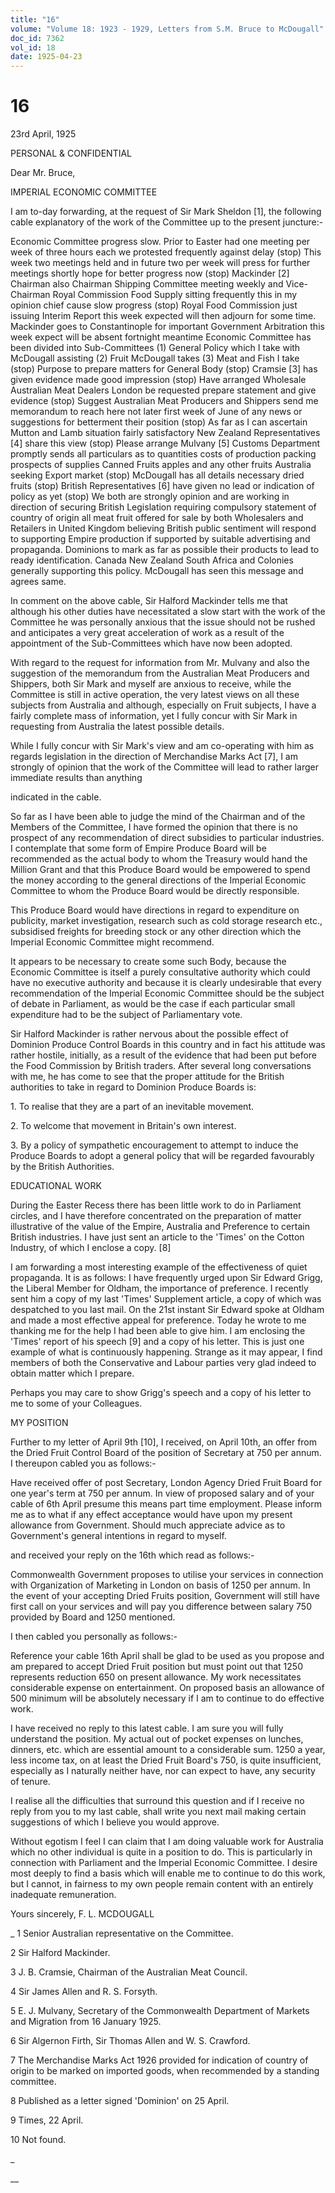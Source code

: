 ```yaml
---
title: "16"
volume: "Volume 18: 1923 - 1929, Letters from S.M. Bruce to McDougall"
doc_id: 7362
vol_id: 18
date: 1925-04-23
---
```


# 16

23rd April, 1925

PERSONAL &amp; CONFIDENTIAL

Dear Mr. Bruce,

IMPERIAL ECONOMIC COMMITTEE

I am to-day forwarding, at the request of Sir Mark Sheldon [1], the following cable explanatory of the work of the Committee up to the present juncture:-

Economic Committee progress slow. Prior to Easter had one meeting per week of three hours each we protested frequently against delay (stop) This week two meetings held and in future two per week will press for further meetings shortly hope for better progress now (stop) Mackinder [2] Chairman also Chairman Shipping Committee meeting weekly and Vice-Chairman Royal Commission Food Supply sitting frequently this in my opinion chief cause slow progress (stop) Royal Food Commission just issuing Interim Report this week expected will then adjourn for some time. Mackinder goes to Constantinople for important Government Arbitration this week expect will be absent fortnight meantime Economic Committee has been divided into Sub-Committees (1) General Policy which I take with McDougall assisting (2) Fruit McDougall takes (3) Meat and Fish I take (stop) Purpose to prepare matters for General Body (stop) Cramsie [3] has given evidence made good impression (stop) Have arranged Wholesale Australian Meat Dealers London be requested prepare statement and give evidence (stop) Suggest Australian Meat Producers and Shippers send me memorandum to reach here not later first week of June of any news or suggestions for betterment their position (stop) As far as I can ascertain Mutton and Lamb situation fairly satisfactory New Zealand Representatives [4] share this view (stop) Please arrange Mulvany [5] Customs Department promptly sends all particulars as to quantities costs of production packing prospects of supplies Canned Fruits apples and any other fruits Australia seeking Export market (stop) McDougall has all details necessary dried fruits (stop) British Representatives [6] have given no lead or indication of policy as yet (stop) We both are strongly opinion and are working in direction of securing British Legislation requiring compulsory statement of country of origin all meat fruit offered for sale by both Wholesalers and Retailers in United Kingdom believing British public sentiment will respond to supporting Empire production if supported by suitable advertising and propaganda. Dominions to mark as far as possible their products to lead to ready identification. Canada New Zealand South Africa and Colonies generally supporting this policy. McDougall has seen this message and agrees same.

In comment on the above cable, Sir Halford Mackinder tells me that although his other duties have necessitated a slow start with the work of the Committee he was personally anxious that the issue should not be rushed and anticipates a very great acceleration of work as a result of the appointment of the Sub-Committees which have now been adopted.

With regard to the request for information from Mr. Mulvany and also the suggestion of the memorandum from the Australian Meat Producers and Shippers, both Sir Mark and myself are anxious to receive, while the Committee is still in active operation, the very latest views on all these subjects from Australia and although, especially on Fruit subjects, I have a fairly complete mass of information, yet I fully concur with Sir Mark in requesting from Australia the latest possible details.

While I fully concur with Sir Mark's view and am co-operating with him as regards legislation in the direction of Merchandise Marks Act [7], I am strongly of opinion that the work of the Committee will lead to rather larger immediate results than anything 

indicated in the cable.

So far as I have been able to judge the mind of the Chairman and of the Members of the Committee, I have formed the opinion that there is no prospect of any recommendation of direct subsidies to particular industries. I contemplate that some form of Empire Produce Board will be recommended as the actual body to whom the Treasury would hand the Million Grant and that this Produce Board would be empowered to spend the money according to the general directions of the Imperial Economic Committee to whom the Produce Board would be directly responsible.

This Produce Board would have directions in regard to expenditure on publicity, market investigation, research such as cold storage research etc., subsidised freights for breeding stock or any other direction which the Imperial Economic Committee might recommend.

It appears to be necessary to create some such Body, because the Economic Committee is itself a purely consultative authority which could have no executive authority and because it is clearly undesirable that every recommendation of the Imperial Economic Committee should be the subject of debate in Parliament, as would be the case if each particular small expenditure had to be the subject of Parliamentary vote.

Sir Halford Mackinder is rather nervous about the possible effect of Dominion Produce Control Boards in this country and in fact his attitude was rather hostile, initially, as a result of the evidence that had been put before the Food Commission by British traders. After several long conversations with me, he has come to see that the proper attitude for the British authorities to take in regard to Dominion Produce Boards is:

1\. To realise that they are a part of an inevitable movement.

2\. To welcome that movement in Britain's own interest.

3\. By a policy of sympathetic encouragement to attempt to induce the Produce Boards to adopt a general policy that will be regarded favourably by the British Authorities.

EDUCATIONAL WORK

During the Easter Recess there has been little work to do in Parliament circles, and I have therefore concentrated on the preparation of matter illustrative of the value of the Empire, Australia and Preference to certain British industries. I have just sent an article to the 'Times' on the Cotton Industry, of which I enclose a copy. [8]

I am forwarding a most interesting example of the effectiveness of quiet propaganda. It is as follows: I have frequently urged upon Sir Edward Grigg, the Liberal Member for Oldham, the importance of preference. I recently sent him a copy of my last 'Times' Supplement article, a copy of which was despatched to you last mail. On the 21st instant Sir Edward spoke at Oldham and made a most effective appeal for preference. Today he wrote to me thanking me for the help I had been able to give him. I am enclosing the 'Times' report of his speech [9] and a copy of his letter. This is just one example of what is continuously happening. Strange as it may appear, I find members of both the Conservative and Labour parties very glad indeed to obtain matter which I prepare.

Perhaps you may care to show Grigg's speech and a copy of his letter to me to some of your Colleagues.

MY POSITION

Further to my letter of April 9th [10], I received, on April 10th, an offer from the Dried Fruit Control Board of the position of Secretary at 750 per annum. I thereupon cabled you as follows:-

Have received offer of post Secretary, London Agency Dried Fruit Board for one year's term at 750 per annum. In view of proposed salary and of your cable of 6th April presume this means part time employment. Please inform me as to what if any effect acceptance would have upon my present allowance from Government. Should much appreciate advice as to Government's general intentions in regard to myself.

and received your reply on the 16th which read as follows:-

Commonwealth Government proposes to utilise your services in connection with Organization of Marketing in London on basis of 1250 per annum. In the event of your accepting Dried Fruits position, Government will still have first call on your services and will pay you difference between salary 750 provided by Board and 1250 mentioned.

I then cabled you personally as follows:-

Reference your cable 16th April shall be glad to be used as you propose and am prepared to accept Dried Fruit position but must point out that 1250 represents reduction 650 on present allowance. My work necessitates considerable expense on entertainment. On proposed basis an allowance of 500 minimum will be absolutely necessary if I am to continue to do effective work.

I have received no reply to this latest cable. I am sure you will fully understand the position. My actual out of pocket expenses on lunches, dinners, etc. which are essential amount to a considerable sum. 1250 a year, less income tax, on at least the Dried Fruit Board's 750, is quite insufficient, especially as I naturally neither have, nor can expect to have, any security of tenure.

I realise all the difficulties that surround this question and if I receive no reply from you to my last cable, shall write you next mail making certain suggestions of which I believe you would approve.

Without egotism I feel I can claim that I am doing valuable work for Australia which no other individual is quite in a position to do. This is particularly in connection with Parliament and the Imperial Economic Committee. I desire most deeply to find a basis which will enable me to continue to do this work, but I cannot, in fairness to my own people remain content with an entirely inadequate remuneration.

Yours sincerely, F. L. MCDOUGALL 

_ 1 Senior Australian representative on the Committee.

2 Sir Halford Mackinder.

3 J. B. Cramsie, Chairman of the Australian Meat Council.

4 Sir James Allen and R. S. Forsyth.

5 E. J. Mulvany, Secretary of the Commonwealth Department of Markets and Migration from 16 January 1925.

6 Sir Algernon Firth, Sir Thomas Allen and W. S. Crawford.

7 The Merchandise Marks Act 1926 provided for indication of country of origin to be marked on imported goods, when recommended by a standing committee.

8 Published as a letter signed 'Dominion' on 25 April.

9 Times, 22 April.

10 Not found.

_

__
